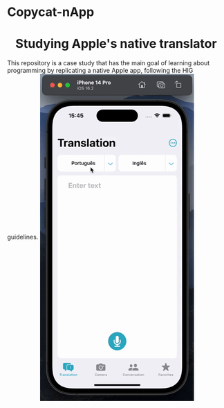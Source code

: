 # Copycat-nApp
<h1 align="center"> Studying Apple's native translator </h1>
This repository is a case study that has the main goal of learning about programming by replicating a native Apple app, following the HIG guidelines.









<img align="center" src="/exemple1.gif">
